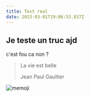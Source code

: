 ```yaml
---
title: Test real
date: 2023-03-01T19:06:53.837Z
---
```

## J﻿e teste un truc ajd

c﻿'est fou ca non ?

> L﻿a vie est belle
>
> J﻿ean Paul Gaultier

![memoji](/IMG/bonjourmoji.png "memoji")
